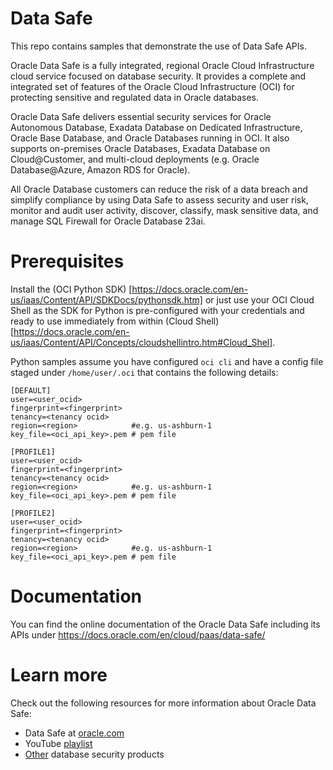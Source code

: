 # Data Safe
This repo contains samples that demonstrate the use of Data Safe APIs.


Oracle Data Safe is a fully integrated, regional Oracle Cloud Infrastructure cloud service focused on database security. It provides a complete and integrated set of features of the Oracle Cloud Infrastructure (OCI) for protecting sensitive and regulated data in Oracle databases.

Oracle Data Safe delivers essential security services for Oracle Autonomous Database, Exadata Database on Dedicated Infrastructure, Oracle Base Database, and Oracle Databases running in OCI. It also supports on-premises Oracle Databases, Exadata Database on Cloud@Customer, and multi-cloud deployments (e.g. Oracle Database@Azure, Amazon RDS for Oracle). 

All Oracle Database customers can reduce the risk of a data breach and simplify compliance by using Data Safe to assess security and user risk, monitor and audit user activity, discover, classify, mask sensitive data, and manage SQL Firewall for Oracle Database 23ai.


# Prerequisites
Install the (OCI Python SDK) [https://docs.oracle.com/en-us/iaas/Content/API/SDKDocs/pythonsdk.htm] or just use your OCI Cloud Shell
as the SDK for Python is pre-configured with your credentials and ready to use immediately from within (Cloud Shell) [https://docs.oracle.com/en-us/iaas/Content/API/Concepts/cloudshellintro.htm#Cloud_Shel].

Python samples assume you have configured `oci cli` and have a config file staged under `/home/user/.oci`
that contains the following details:

```
[DEFAULT]
user=<user_ocid>
fingerprint=<fingerprint>
tenancy=<tenancy ocid>
region=<region>            #e.g. us-ashburn-1
key_file=<oci_api_key>.pem # pem file

[PROFILE1]
user=<user_ocid>
fingerprint=<fingerprint>
tenancy=<tenancy ocid>
region=<region>            #e.g. us-ashburn-1
key_file=<oci_api_key>.pem # pem file

[PROFILE2]
user=<user_ocid>
fingerprint=<fingerprint>
tenancy=<tenancy ocid>
region=<region>            #e.g. us-ashburn-1
key_file=<oci_api_key>.pem # pem file
```

# Documentation
You can find the online documentation of the Oracle Data Safe including its APIs under https://docs.oracle.com/en/cloud/paas/data-safe/

# Learn more
Check out the following resources for more information about Oracle Data Safe:

- Data Safe at [oracle.com](https://www.oracle.com/security/database-security/data-safe/)
- YouTube [playlist](https://www.youtube.com/playlist?list=PLdtXkK5KBY559R24J8mo2yOTmic7Vruss)
- [Other](https://www.oracle.com/security/database-security/) database security products

